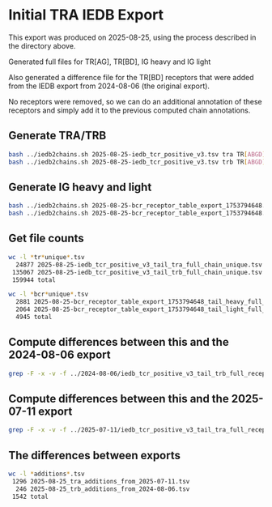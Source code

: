 # Initial TRA IEDB Export

This export was produced on 2025-08-25, using the process described in
the directory above. 

Generated full files for TR[AG], TR[BD], IG heavy and IG light

Also generated a difference file for the TR[BD] receptors that were added
from the IEDB export from 2024-08-06 (the original export).

No receptors were removed, so we can do an additional annotation of these
receptors and simply add it to the previous computed chain annotations.


## Generate TRA/TRB
```bash
bash ../iedb2chains.sh 2025-08-25-iedb_tcr_positive_v3.tsv tra TR[ABGD]
bash ../iedb2chains.sh 2025-08-25-iedb_tcr_positive_v3.tsv trb TR[ABGD]
```

## Generate IG heavy and light
```bash
bash ../iedb2chains.sh 2025-08-25-bcr_receptor_table_export_1753794648.tsv heavy IG[HKL]
bash ../iedb2chains.sh 2025-08-25-bcr_receptor_table_export_1753794648.tsv light IG[HKL]
```

## Get file counts
```bash
wc -l *tr*unique*.tsv
  24877 2025-08-25-iedb_tcr_positive_v3_tail_tra_full_chain_unique.tsv
 135067 2025-08-25-iedb_tcr_positive_v3_tail_trb_full_chain_unique.tsv
 159944 total

wc -l *bcr*unique*.tsv
  2881 2025-08-25-bcr_receptor_table_export_1753794648_tail_heavy_full_chain_unique.tsv
  2064 2025-08-25-bcr_receptor_table_export_1753794648_tail_light_full_chain_unique.tsv
  4945 total

```

## Compute differences between this and the 2024-08-06 export
```bash
grep -F -x -v -f ../2024-08-06/iedb_tcr_positive_v3_tail_trb_full_receptor_unique_2024-08-06.tsv 2025-08-25-iedb_tcr_positive_v3_tail_trb_full_chain_unique.tsv > 2025-08-25_trb_additions_from_2024-08-06.tsv
```

## Compute differences between this and the 2025-07-11 export
```bash
grep -F -x -v -f ../2025-07-11/iedb_tcr_positive_v3_tail_tra_full_receptor_unique_2025-07-11.tsv 2025-08-25-iedb_tcr_positive_v3_tail_tra_full_chain_unique.tsv > 2025-08-25_tra_additions_from_2025-07-11.tsv
```

## The differences between exports

```bash
wc -l *additions*.tsv
 1296 2025-08-25_tra_additions_from_2025-07-11.tsv
  246 2025-08-25_trb_additions_from_2024-08-06.tsv
 1542 total
```

